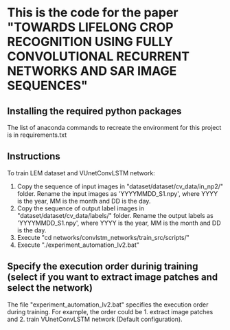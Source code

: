 # This is the code for the paper "TOWARDS LIFELONG CROP RECOGNITION USING FULLY CONVOLUTIONAL RECURRENT NETWORKS AND SAR IMAGE SEQUENCES"

## Installing the required python packages

The list of anaconda commands to recreate the environment for this project is in requirements.txt


## Instructions

To train LEM dataset and VUnetConvLSTM network:

1. Copy the sequence of input images in "dataset/dataset/cv_data/in_np2/" folder. Rename the input images as 'YYYYMMDD_S1.npy', where YYYY is the year, MM is the month and DD is the day.
2. Copy the sequence of output label images in "dataset/dataset/cv_data/labels/" folder. Rename the output labels as 'YYYYMMDD_S1.npy', where YYYY is the year, MM is the month and DD is the day.
3. Execute "cd networks/convlstm_networks/train_src/scripts/"
4. Execute "./experiment_automation_lv2.bat"


## Specify the execution order durinig training (select if you want to extract image patches and select the network)

The file "experiment_automation_lv2.bat" specifies the execution order during training. For example, the order could be 1. extract image patches and 2. train VUnetConvLSTM network (Default configuration).

